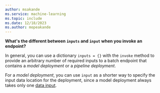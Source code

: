 ```yaml
---
author: msakande
ms.service: machine-learning
ms.topic: include
ms.date: 12/18/2023
ms.author: mopeakande
---
```


__What's the different between `inputs` and `input` when you invoke an endpoint?__

In general, you can use a dictionary `inputs = {}` with the `invoke` method to provide an arbitrary number of required inputs to a batch endpoint that contains a _model deployment_ or a _pipeline deployment_.

For a _model deployment_, you can use `input` as a shorter way to specify the input data location for the deployment, since a model deployment always takes only one [data input](../how-to-access-data-batch-endpoints-jobs.md#data-inputs).